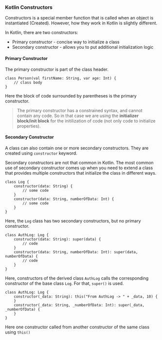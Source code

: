 ### Kotlin Constructors
Constructors is a special member function that is called when an object is instantiated (Created). However, how they work in Kotlin is slightly different. 

In Kotlin, there are two constructors:
 - Primary constructor - concise way to initialize a class
 - Secondary constructor - allows you to put additional initialization
   logic
#### Primary Constructor
The primary constructor is part of the class header.

    class Person(val firstName: String, var age: Int) {
        // class body
    }
Here the block of code surrounded by parentheses is the primary constructor. 

> The primary constructor has a constrained syntax, and cannot contain
> any code. So in that case we are using the **initializer block/init
> block** for the  initilization of  code (not only code to initialize
> properties).
#### Secondary Constructor
A class can also contain one or more secondary constructors. They are created using `constructor` keyword.

Secondary constructors are not that common in Kotlin. The most common use of secondary constructor comes up when you need to extend a class that provides multiple constructors that initialize the class in different ways.

    class Log {
        constructor(data: String) {
            // some code
        }
        constructor(data: String, numberOfData: Int) {
            // some code
        }
    }
Here, the `Log` class has two secondary constructors, but no primary constructor.

    class AuthLog: Log {
        constructor(data: String): super(data) {
            // code
        }
        constructor(data: String, numberOfData: Int): super(data, numberOfData) {
            // code
        }
    }
Here, constructors of the derived class `AuthLog` calls the corresponding constructor of the base class `Log`. For that, `super()` is used.

    class AuthLog: Log {
        constructor(_data: String): this("From AuthLog -> " + _data, 10) {
        }    
        constructor(_data: String, _numberOfData: Int): super(_data, _numberOfData) {
        }
    }
Here one constructor called from another constructor of the same class using  `this()`
